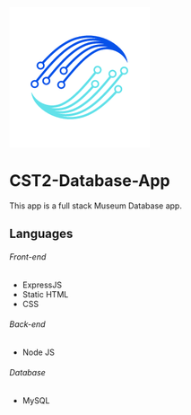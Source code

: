![App Logo](public/images/CST2-Logo-Transparent-Smaller.png)
# CST2-Database-App 

This app is a full stack Museum Database app.

## Languages

###### Front-end
- ExpressJS
- Static HTML
- CSS

###### Back-end
- Node JS

###### Database
- MySQL
